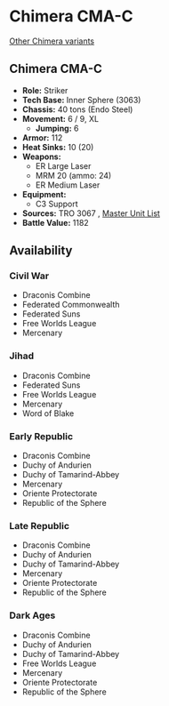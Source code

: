 # Chimera CMA-C 

[Other Chimera variants](../chimera.md) 

## Chimera CMA-C 

- **Role:** Striker 
- **Tech Base:** Inner Sphere (3063) 
- **Chassis:** 40 tons (Endo Steel) 
- **Movement:** 6 / 9, XL 
  - **Jumping:** 6 
- **Armor:** 112 
- **Heat Sinks:** 10 (20) 
- **Weapons:** 
  - ER Large Laser 
  - MRM 20 (ammo: 24) 
  - ER Medium Laser 
- **Equipment:** 
  - C3 Support 
- **Sources:** TRO 3067 , [Master Unit List](http://masterunitlist.info/Unit/Details/3951/chimera-cma-c) 
- **Battle Value:** 1182 

## Availability 

### Civil War 

- Draconis Combine 
- Federated Commonwealth 
- Federated Suns 
- Free Worlds League 
- Mercenary 

### Jihad 

- Draconis Combine 
- Federated Suns 
- Free Worlds League 
- Mercenary 
- Word of Blake 

### Early Republic 

- Draconis Combine 
- Duchy of Andurien 
- Duchy of Tamarind-Abbey 
- Mercenary 
- Oriente Protectorate 
- Republic of the Sphere 

### Late Republic 

- Draconis Combine 
- Duchy of Andurien 
- Duchy of Tamarind-Abbey 
- Mercenary 
- Oriente Protectorate 
- Republic of the Sphere 

### Dark Ages 

- Draconis Combine 
- Duchy of Andurien 
- Duchy of Tamarind-Abbey 
- Free Worlds League 
- Mercenary 
- Oriente Protectorate 
- Republic of the Sphere 

